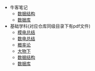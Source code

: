 - 牛客笔记
  - [数据结构](docs/总结/牛客笔记/数据结构.md)
  - [数据库](docs/总结/牛客笔记/数据库.md)
- 基础学科(对应仓库同级目录下有pdf文件)
  - [模电总结](docs/总结/基础学科/模电总结.md) 
  - [数电总结](docs/总结/基础学科/数电总结.md)
  - [概率论](docs/总结/基础学科/概率论.md)
  - [大物下](docs/总结/基础学科/大物下.md)
  - [数据结构](docs/总结/基础学科/数据结构.md)
  - [数据库](docs/总结/基础学科/数据库.md)

